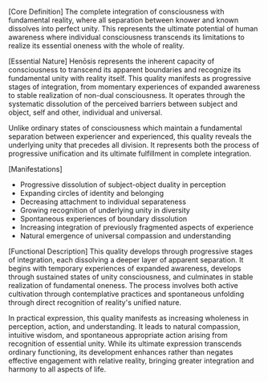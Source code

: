 [Core Definition]
The complete integration of consciousness with fundamental reality, where all separation between knower and known dissolves into perfect unity. This represents the ultimate potential of human awareness where individual consciousness transcends its limitations to realize its essential oneness with the whole of reality.

[Essential Nature]
Henōsis represents the inherent capacity of consciousness to transcend its apparent boundaries and recognize its fundamental unity with reality itself. This quality manifests as progressive stages of integration, from momentary experiences of expanded awareness to stable realization of non-dual consciousness. It operates through the systematic dissolution of the perceived barriers between subject and object, self and other, individual and universal.

Unlike ordinary states of consciousness which maintain a fundamental separation between experiencer and experienced, this quality reveals the underlying unity that precedes all division. It represents both the process of progressive unification and its ultimate fulfillment in complete integration.

[Manifestations]
- Progressive dissolution of subject-object duality in perception
- Expanding circles of identity and belonging
- Decreasing attachment to individual separateness
- Growing recognition of underlying unity in diversity
- Spontaneous experiences of boundary dissolution
- Increasing integration of previously fragmented aspects of experience
- Natural emergence of universal compassion and understanding

[Functional Description]
This quality develops through progressive stages of integration, each dissolving a deeper layer of apparent separation. It begins with temporary experiences of expanded awareness, develops through sustained states of unity consciousness, and culminates in stable realization of fundamental oneness. The process involves both active cultivation through contemplative practices and spontaneous unfolding through direct recognition of reality's unified nature.

In practical expression, this quality manifests as increasing wholeness in perception, action, and understanding. It leads to natural compassion, intuitive wisdom, and spontaneous appropriate action arising from recognition of essential unity. While its ultimate expression transcends ordinary functioning, its development enhances rather than negates effective engagement with relative reality, bringing greater integration and harmony to all aspects of life.